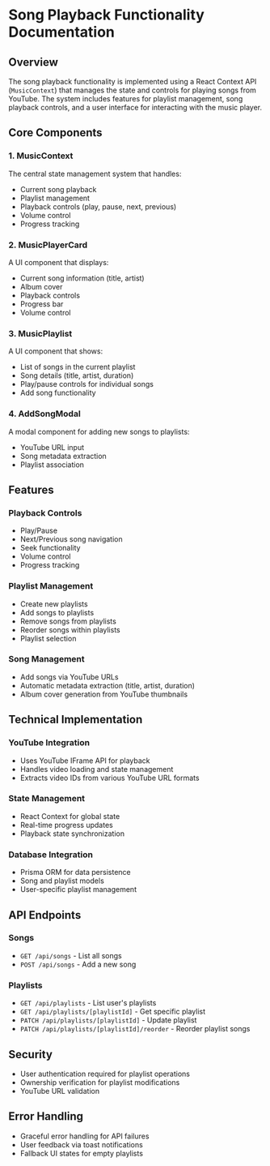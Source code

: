 # Song Playback Functionality Documentation

## Overview

The song playback functionality is implemented using a React Context API (`MusicContext`) that manages the state and controls for playing songs from YouTube. The system includes features for playlist management, song playback controls, and a user interface for interacting with the music player.

## Core Components

### 1. MusicContext

The central state management system that handles:

- Current song playback
- Playlist management
- Playback controls (play, pause, next, previous)
- Volume control
- Progress tracking

### 2. MusicPlayerCard

A UI component that displays:

- Current song information (title, artist)
- Album cover
- Playback controls
- Progress bar
- Volume control

### 3. MusicPlaylist

A UI component that shows:

- List of songs in the current playlist
- Song details (title, artist, duration)
- Play/pause controls for individual songs
- Add song functionality

### 4. AddSongModal

A modal component for adding new songs to playlists:

- YouTube URL input
- Song metadata extraction
- Playlist association

## Features

### Playback Controls

- Play/Pause
- Next/Previous song navigation
- Seek functionality
- Volume control
- Progress tracking

### Playlist Management

- Create new playlists
- Add songs to playlists
- Remove songs from playlists
- Reorder songs within playlists
- Playlist selection

### Song Management

- Add songs via YouTube URLs
- Automatic metadata extraction (title, artist, duration)
- Album cover generation from YouTube thumbnails

## Technical Implementation

### YouTube Integration

- Uses YouTube IFrame API for playback
- Handles video loading and state management
- Extracts video IDs from various YouTube URL formats

### State Management

- React Context for global state
- Real-time progress updates
- Playback state synchronization

### Database Integration

- Prisma ORM for data persistence
- Song and playlist models
- User-specific playlist management

## API Endpoints

### Songs

- `GET /api/songs` - List all songs
- `POST /api/songs` - Add a new song

### Playlists

- `GET /api/playlists` - List user's playlists
- `GET /api/playlists/[playlistId]` - Get specific playlist
- `PATCH /api/playlists/[playlistId]` - Update playlist
- `PATCH /api/playlists/[playlistId]/reorder` - Reorder playlist songs

## Security

- User authentication required for playlist operations
- Ownership verification for playlist modifications
- YouTube URL validation

## Error Handling

- Graceful error handling for API failures
- User feedback via toast notifications
- Fallback UI states for empty playlists
